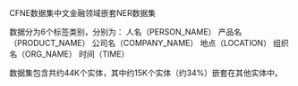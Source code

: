 CFNE数据集中文金融领域嵌套NER数据集

数据分为6个标签类别，分别为：
人名（PERSON_NAME）
产品名（PRODUCT_NAME）
公司名（COMPANY_NAME）
地点（LOCATION）
组织名（ORG_NAME）
时间（TIME）

数据集包含共约44K个实体，其中约15K个实体（约34%）嵌套在其他实体中。
